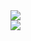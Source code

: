 
<a href="https://github.com/anuraghazra/github-readme-stats">
  <img align="center" src="https://github-readme-stats-amber-gamma.vercel.app/api?username=marcelnakamine&count_private=true&theme=gruvbox" />
</a>
<br />
<a href="https://github.com/anuraghazra/github-readme-stats">
  <img align="center" src="https://github-readme-stats.vercel.app/api/top-langs/?username=marcelnakamine&count_private=true&theme=gruvbox&hide=css,javascript,vue,html,c" />
</a>
